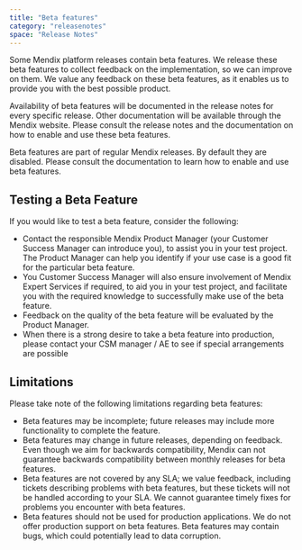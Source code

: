 ```yaml
---
title: "Beta features"
category: "releasenotes"
space: "Release Notes"
---
```

Some Mendix platform releases contain beta features. We release these beta features to collect feedback on the implementation, so we can improve on them. We value any feedback on these beta features, as it enables us to provide you with the best possible product.

Availability of beta features will be documented in the release notes for every specific release. Other documentation will be available through the Mendix website. Please consult the release notes and the documentation on how to enable and use these beta features.

Beta features are part of regular Mendix releases. By default they are disabled. Please consult the documentation to learn how to enable and use beta features.

## Testing a Beta Feature

If you would like to test a beta feature, consider the following:

*   Contact the responsible Mendix Product Manager (your Customer Success Manager can introduce you), to assist you in your test project. The Product Manager can help you identify if your use case is a good fit for the particular beta feature.
*   You Customer Success Manager will also ensure involvement of Mendix Expert Services if required, to aid you in your test project, and facilitate you with the required knowledge to successfully make use of the beta feature.
*   Feedback on the quality of the beta feature will be evaluated by the Product Manager.
*   When there is a strong desire to take a beta feature into production, please contact your CSM manager / AE to see if special arrangements are possible

## Limitations

Please take note of the following limitations regarding beta features:

*   Beta features may be incomplete; future releases may include more functionality to complete the feature.
*   Beta features may change in future releases, depending on feedback. Even though we aim for backwards compatibility, Mendix can not guarantee backwards compatibility between monthly releases for beta features.
*   Beta features are not covered by any SLA; we value feedback, including tickets describing problems with beta features, but these tickets will not be handled according to your SLA. We cannot guarantee timely fixes for problems you encounter with beta features.
*   Beta features should not be used for production applications. We do not offer production support on beta features. Beta features may contain bugs, which could potentially lead to data corruption.